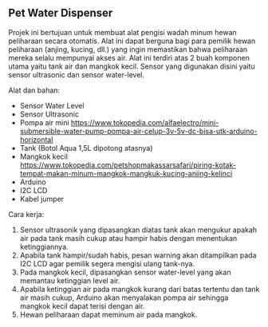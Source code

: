 ## Pet Water Dispenser

Projek ini bertujuan untuk membuat alat pengisi wadah minum hewan peliharaan secara otomatis. Alat ini dapat berguna bagi para pemilik hewan peliharaan (anjing, kucing, dll.) yang ingin memastikan bahwa peliharaan mereka selalu mempunyai akses air. Alat ini terdiri atas 2 buah komponen utama yaitu tank air dan mangkok kecil. Sensor yang digunakan disini yaitu sensor ultrasonic dan sensor water-level.

Alat dan bahan:
- Sensor Water Level
- Sensor Ultrasonic
- Pompa air mini https://www.tokopedia.com/alfaelectro/mini-submersible-water-pump-pompa-air-celup-3v-5v-dc-bisa-utk-arduino-horizontal
- Tank (Botol Aqua 1,5L dipotong atasnya)
- Mangkok kecil https://www.tokopedia.com/petshopmakassarsafari/piring-kotak-tempat-makan-minum-mangkok-mangkuk-kucing-anjing-kelinci
- Arduino
- I2C LCD
- Kabel jumper

Cara kerja:
1. Sensor ultrasonik yang dipasangkan diatas tank akan mengukur apakah air pada tank masih cukup atau hampir habis dengan menentukan ketinggiannya.
2. Apabila tank hampir/sudah habis, pesan warning akan ditampilkan pada I2C LCD agar pemilik segera mengisi ulang tank-nya.
3. Pada mangkok kecil, dipasangkan sensor water-level yang akan memantau ketinggian level air.
4. Apabila ketinggian air pada mangkok kurang dari batas tertentu dan tank air masih cukup, Arduino akan menyalakan pompa air sehingga mangkok kecil dapat terisi dengan air.
5. Hewan peliharaan dapat meminum air pada mangkok.
